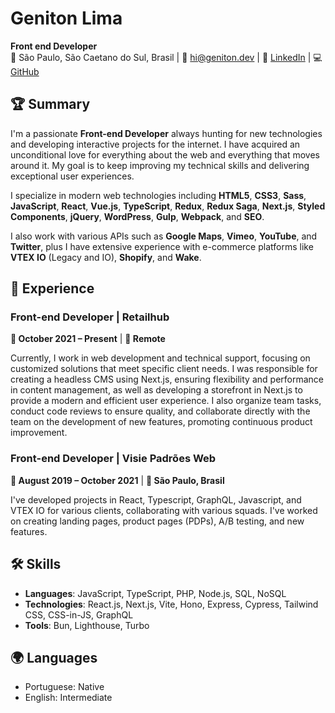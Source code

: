 # Geniton Lima

**Front end Developer**\
📍 São Paulo, São Caetano do Sul, Brasil | 📧 [hi@geniton.dev](mailto:hi@geniton.dev) | 🔗 [LinkedIn](https://www.linkedin.com/in/geniton/) | 💻 [GitHub](https://github.com/geniton)

## 🏆 Summary

I'm a passionate **Front-end Developer** always hunting for new technologies and developing interactive projects for the internet. I have acquired an unconditional love for everything about the web and everything that moves around it. My goal is to keep improving my technical skills and delivering exceptional user experiences.

I specialize in modern web technologies including **HTML5**, **CSS3**, **Sass**, **JavaScript**, **React**, **Vue.js**, **TypeScript**, **Redux**, **Redux Saga**, **Next.js**, **Styled Components**, **jQuery**, **WordPress**, **Gulp**, **Webpack**, and **SEO**. 

I also work with various APIs such as **Google Maps**, **Vimeo**, **YouTube**, and **Twitter**, plus I have extensive experience with e-commerce platforms like **VTEX IO** (Legacy and IO), **Shopify**, and **Wake**.

## 💼 Experience

### Front-end Developer | **Retailhub**
**📅 October 2021 – Present** | **📍 Remote**

Currently, I work in web development and technical support, focusing on customized solutions that meet specific client needs. I was responsible for creating a headless CMS using Next.js, ensuring flexibility and performance in content management, as well as developing a storefront in Next.js to provide a modern and efficient user experience. I also organize team tasks, conduct code reviews to ensure quality, and collaborate directly with the team on the development of new features, promoting continuous product improvement.

### Front-end Developer | **Visie Padrões Web**
**📅 August 2019 – October 2021** | **📍 São Paulo, Brasil**

I've developed projects in React, Typescript, GraphQL, Javascript, and VTEX IO for various clients, collaborating with various squads. I've worked on creating landing pages, product pages (PDPs), A/B testing, and new features.

## 🛠️ Skills

- **Languages**: JavaScript, TypeScript, PHP, Node.js, SQL, NoSQL
- **Technologies**: React.js, Next.js, Vite, Hono, Express, Cypress, Tailwind CSS, CSS-in-JS, GraphQL
- **Tools**: Bun, Lighthouse, Turbo

## 🌍 Languages
- Portuguese: Native
- English: Intermediate
